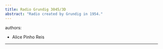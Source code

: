 ```yaml
---
title: Radio Grundig 3045/3D
abstract: "Radio created by Grundig in 1954."
---
```

authors:
  - Alice Pinho Reis
---
